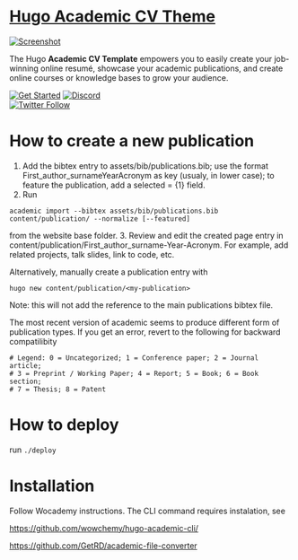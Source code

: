 # [Hugo Academic CV Theme](https://github.com/HugoBlox/theme-academic-cv)

[![Screenshot](.github/preview.webp)](https://hugoblox.com/templates/)

The Hugo **Academic CV Template** empowers you to easily create your job-winning online resumé, showcase your academic publications, and create online courses or knowledge bases to grow your audience.

[![Get Started](https://img.shields.io/badge/-Get%20started-ff4655?style=for-the-badge)](https://hugoblox.com/templates/)
[![Discord](https://img.shields.io/discord/722225264733716590?style=for-the-badge)](https://discord.com/channels/722225264733716590/742892432458252370/742895548159492138)  
[![Twitter Follow](https://img.shields.io/twitter/follow/GetResearchDev?label=Follow%20on%20Twitter)](https://twitter.com/GetResearchDev)

# How to create a new publication

1. Add the bibtex entry to assets/bib/publications.bib; use the format First_author_surnameYearAcronym as key (usualy, in lower case); to feature the publication, add a selected = {1} field.
2. Run
```
academic import --bibtex assets/bib/publications.bib content/publication/ --normalize [--featured]
```
from the website base folder.
3. Review and edit the created page entry in content/publication/First_author_surname-Year-Acronym. For example, add related projects, talk slides, link to code, etc.


Alternatively, manually create a publication entry with
```
hugo new content/publication/<my-publication>
```
Note: this will not add the reference to the main publications bibtex file.

The most recent version of academic seems to produce different form of publication types.
If you get an error, revert to the following for backward compatilibity

````
# Legend: 0 = Uncategorized; 1 = Conference paper; 2 = Journal article;
# 3 = Preprint / Working Paper; 4 = Report; 5 = Book; 6 = Book section;
# 7 = Thesis; 8 = Patent
``````

# How to deploy

run `./deploy`

# Installation

Follow Wocademy instructions. The CLI command requires instalation, see

https://github.com/wowchemy/hugo-academic-cli/

https://github.com/GetRD/academic-file-converter
